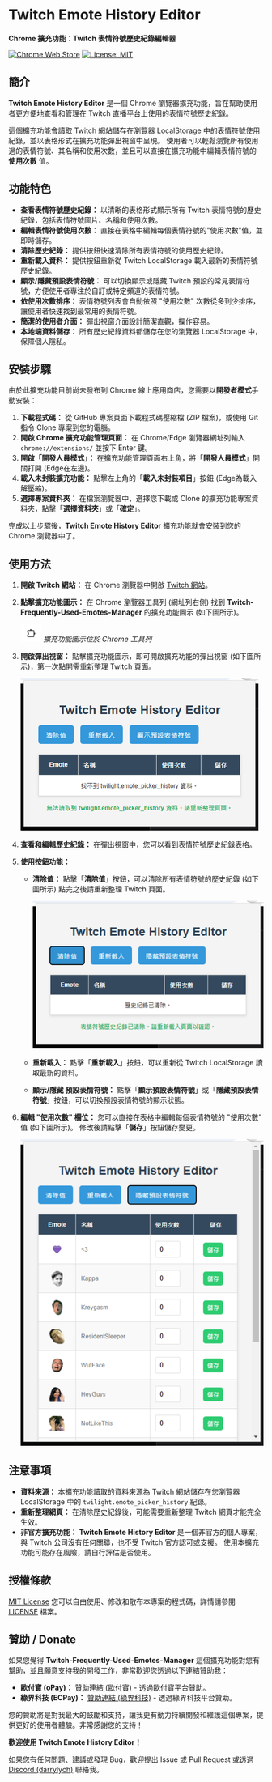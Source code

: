# Twitch Emote History Editor

**Chrome 擴充功能：Twitch 表情符號歷史紀錄編輯器**

[![Chrome Web Store](https://img.shields.io/chrome-web-store/v/YOUR_EXTENSION_ID_HERE?logo=chrome&logoColor=white&style=for-the-badge)](https://chrome.google.com/webstore/detail/YOUR_EXTENSION_ID_HERE)
[![License: MIT](https://img.shields.io/badge/License-MIT-yellow.svg)](https://opensource.org/licenses/MIT) 

## 簡介

**Twitch Emote History Editor** 是一個 Chrome 瀏覽器擴充功能，旨在幫助使用者更方便地查看和管理在 Twitch 直播平台上使用的表情符號歷史紀錄。

這個擴充功能會讀取 Twitch 網站儲存在瀏覽器 LocalStorage 中的表情符號使用紀錄，並以表格形式在擴充功能彈出視窗中呈現。  使用者可以輕鬆瀏覽所有使用過的表情符號、其名稱和使用次數，並且可以直接在擴充功能中編輯表情符號的 **使用次數** 值。

## 功能特色

*   **查看表情符號歷史紀錄：**  以清晰的表格形式顯示所有 Twitch 表情符號的歷史紀錄，包括表情符號圖片、名稱和使用次數。
*   **編輯表情符號使用次數：**  直接在表格中編輯每個表情符號的"使用次數"值，並即時儲存。
*   **清除歷史紀錄：**  提供按鈕快速清除所有表情符號的使用歷史紀錄。
*   **重新載入資料：**  提供按鈕重新從 Twitch LocalStorage 載入最新的表情符號歷史紀錄。
*   **顯示/隱藏預設表情符號：**  可以切換顯示或隱藏 Twitch 預設的常見表情符號，方便使用者專注於自訂或特定頻道的表情符號。
*   **依使用次數排序：**  表情符號列表會自動依照 "使用次數" 次數從多到少排序，讓使用者快速找到最常用的表情符號。
*   **簡潔的使用者介面：**  彈出視窗介面設計簡潔直觀，操作容易。
*   **本地端資料儲存：**  所有歷史紀錄資料都儲存在您的瀏覽器 LocalStorage 中，保障個人隱私。

## 安裝步驟

由於此擴充功能目前尚未發布到 Chrome 線上應用商店，您需要以**開發者模式**手動安裝：

1.  **下載程式碼：**  從 GitHub 專案頁面下載程式碼壓縮檔 (ZIP 檔案)，或使用 Git 指令 Clone 專案到您的電腦。
2.  **開啟 Chrome 擴充功能管理頁面：**  在 Chrome/Edge 瀏覽器網址列輸入 `chrome://extensions/` 並按下 Enter 鍵。
3.  **開啟「開發人員模式」：**  在擴充功能管理頁面右上角，將「**開發人員模式**」開關打開 (Edge在左邊)。
4.  **載入未封裝擴充功能：**  點擊左上角的「**載入未封裝項目**」按鈕 (Edge為載入解壓縮)。
5.  **選擇專案資料夾：**  在檔案瀏覽器中，選擇您下載或 Clone 的擴充功能專案資料夾，點擊「**選擇資料夾**」或「**確定**」。

完成以上步驟後，**Twitch Emote History Editor** 擴充功能就會安裝到您的 Chrome 瀏覽器中了。

## 使用方法

1.  **開啟 Twitch 網站：**  在 Chrome 瀏覽器中開啟 [Twitch 網站](https://www.twitch.tv)。

2.  **點擊擴充功能圖示：**  在 Chrome 瀏覽器工具列 (網址列右側) 找到 **Twitch-Frequently-Used-Emotes-Manager** 的擴充功能圖示 (如下圖所示)。

    ![擴充功能圖示在 Chrome 工具列上的位置](images/extension-icon.png)
    *擴充功能圖示位於 Chrome 工具列*

3.  **開啟彈出視窗：**  點擊擴充功能圖示，即可開啟擴充功能的彈出視窗 (如下圖所示)，第一次點開需重新整理 Twitch 頁面。

    ![擴充功能彈出視窗畫面](images/popup-window.png)

4.  **查看和編輯歷史紀錄：**  在彈出視窗中，您可以看到表情符號歷史紀錄表格。

5.  **使用按鈕功能：**
    *   **清除值：**  點擊「**清除值**」按鈕，可以清除所有表情符號的歷史紀錄 (如下圖所示) 點完之後請重新整理 Twitch 頁面。

        ![點擊「清除值」按鈕後的畫面](images/clear-button-click.png)

    *   **重新載入：**  點擊「**重新載入**」按鈕，可以重新從 Twitch LocalStorage 讀取最新的資料。
    *   **顯示/隱藏 預設表情符號：**  點擊「**顯示預設表情符號**」或「**隱藏預設表情符號**」按鈕，可以切換預設表情符號的顯示狀態。

6.  **編輯 "使用次數" 欄位：**  您可以直接在表格中編輯每個表情符號的 "使用次數" 值 (如下圖所示)。  修改後請點擊「**儲存**」按鈕儲存變更。

    ![編輯 "使用次數" 欄位的畫面](images/edit-uses-value.png)

## 注意事項

*   **資料來源：**  本擴充功能讀取的資料來源為 Twitch 網站儲存在您瀏覽器 LocalStorage 中的 `twilight.emote_picker_history` 紀錄。
*   **重新整理網頁：**  在清除歷史紀錄後，可能需要重新整理 Twitch 網頁才能完全生效。
*   **非官方擴充功能：**  **Twitch Emote History Editor** 是一個非官方的個人專案，與 Twitch 公司沒有任何關聯，也不受 Twitch 官方認可或支援。  使用本擴充功能可能存在風險，請自行評估是否使用。

## 授權條款

[MIT License](LICENSE)  您可以自由使用、修改和散布本專案的程式碼，詳情請參閱 [LICENSE](LICENSE) 檔案。

## 贊助 / Donate

如果您覺得 **Twitch-Frequently-Used-Emotes-Manager** 這個擴充功能對您有幫助，並且願意支持我的開發工作，非常歡迎您透過以下連結贊助我：

*   **歐付寶 (oPay)：** [贊助連結 (歐付寶)](https://payment.opay.tw/Broadcaster/Donate/24F8296772A9D24F2F70E3BB22F5C3E8) - 透過歐付寶平台贊助。
*   **綠界科技 (ECPay)：** [贊助連結 (綠界科技)](https://p.ecpay.com.tw/E1B34) - 透過綠界科技平台贊助。

您的贊助將是對我最大的鼓勵和支持，讓我更有動力持續開發和維護這個專案，提供更好的使用者體驗。非常感謝您的支持！

**歡迎使用 Twitch Emote History Editor！**  

如果您有任何問題、建議或發現 Bug，歡迎提出 Issue 或 Pull Request 或透過 [Discord (darrylych)](https://discord.com/users/536082876836610058) 聯絡我。
